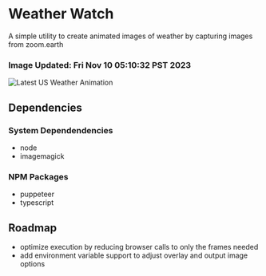 # Weather Watch

A simple utility to create animated images of weather by capturing images from zoom.earth

### Image Updated: Fri Nov 10 05:10:32 PST 2023

![Latest US Weather Animation](animations/2023-11-10.webp)

## Dependencies
### System Dependendencies
* node
* imagemagick
### NPM Packages
* puppeteer
* typescript

## Roadmap
* optimize execution by reducing browser calls to only the frames needed
* add environment variable support to adjust overlay and output image options
